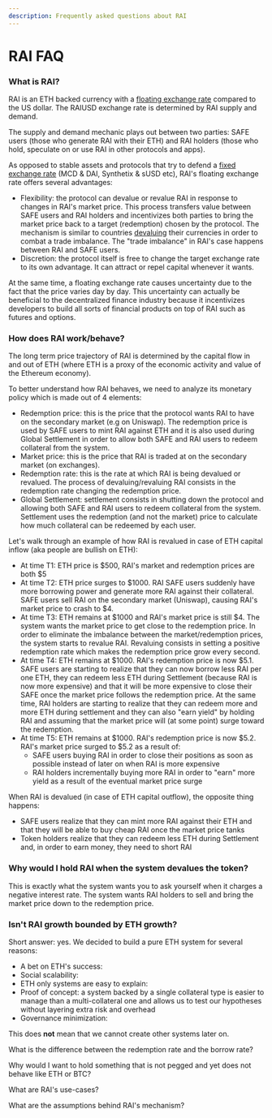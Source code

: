 ```yaml
---
description: Frequently asked questions about RAI
---
```


# RAI FAQ

### What is RAI?

RAI is an ETH backed currency with a [floating exchange rate](https://www.investopedia.com/terms/f/floatingexchangerate.asp) compared to the US dollar. The RAIUSD exchange rate is determined by RAI supply and demand.

The supply and demand mechanic plays out between two parties: SAFE users \(those who generate RAI with their ETH\) and RAI holders \(those who hold, speculate on or use RAI in other protocols and apps\).

As opposed to stable assets and protocols that try to defend a [fixed exchange rate](https://www.investopedia.com/terms/f/fixedexchangerate.asp) \(MCD & DAI, Synthetix & sUSD etc\), RAI's floating exchange rate offers several advantages:

* Flexibility: the protocol can devalue or revalue RAI in response to changes in RAI's market price. This process transfers value between SAFE users and RAI holders and incentivizes both parties to bring the market price back to a target \(redemption\) chosen by the protocol. The mechanism is similar to countries [devaluing](https://www.investopedia.com/terms/d/devaluation.asp) their currencies in order to combat a trade imbalance. The "trade imbalance" in RAI's case happens between RAI and SAFE users.
* Discretion: the protocol itself is free to change the target exchange rate to its own advantage. It can attract or repel capital whenever it wants.

At the same time, a floating exchange rate causes uncertainty due to the fact that the price varies day by day. This uncertainty can actually be beneficial to the decentralized finance industry because it incentivizes developers to build all sorts of financial products on top of RAI such as futures and options.

### How does RAI work/behave?

The long term price trajectory of RAI is determined by the capital flow in and out of ETH \(where ETH is a proxy of the economic activity and value of the Ethereum economy\).

To better understand how RAI behaves, we need to analyze its monetary policy which is made out of 4 elements:

* Redemption price: this is the price that the protocol wants RAI to have on the secondary market \(e.g on Uniswap\). The redemption price is used by SAFE users to mint RAI against ETH and it is also used during Global Settlement in order to allow both SAFE and RAI users to redeem collateral from the system.
* Market price: this is the price that RAI is traded at on the secondary market \(on exchanges\).
* Redemption rate: this is the rate at which RAI is being devalued or revalued. The process of devaluing/revaluing RAI consists in the redemption rate changing the redemption price.
* Global Settlement: settlement consists in shutting down the protocol and allowing both SAFE and RAI users to redeem collateral from the system. Settlement uses the redemption \(and not the market\) price to calculate how much collateral can be redeemed by each user.

Let's walk through an example of how RAI is revalued in case of ETH capital inflow \(aka people are bullish on ETH\):

* At time T1: ETH price is $500, RAI's market and redemption prices are both $5
* At time T2: ETH price surges to $1000. RAI SAFE users suddenly have more borrowing power and generate more RAI against their collateral. SAFE users sell RAI on the secondary market \(Uniswap\), causing RAI's market price to crash to $4.
* At time T3: ETH remains at $1000 and RAI's market price is still $4. The system wants the market price to get close to the redemption price. In order to eliminate the imbalance between the market/redemption prices, the system starts to revalue RAI. Revaluing consists in setting a positive redemption rate which makes the redemption price grow every second.
* At time T4: ETH remains at $1000. RAI's redemption price is now $5.1. SAFE users are starting to realize that they can now borrow less RAI per one ETH, they can redeem less ETH during Settlement \(because RAI is now more expensive\) and that it will be more expensive to close their SAFE once the market price follows the redemption price. At the same time, RAI holders are starting to realize that they can redeem more and more ETH during settlement and they can also "earn yield" by holding RAI and assuming that the market price will \(at some point\) surge toward the redemption.
* At time T5: ETH remains at $1000. RAI's redemption price is now $5.2. RAI's market price surged to $5.2 as a result of:
  * SAFE users buying RAI in order to close their positions as soon as possible instead of later on when RAI is more expensive
  * RAI holders incrementally buying more RAI in order to "earn" more yield as a result of the eventual market price surge

 When RAI is devalued \(in case of ETH capital outflow\), the opposite thing happens:

* SAFE users realize that they can mint more RAI against their ETH and that they will be able to buy cheap RAI once the market price tanks
* Token holders realize that they can redeem less ETH during Settlement and, in order to earn money, they need to short RAI

### Why would I hold RAI when the system devalues the token?

This is exactly what the system wants you to ask yourself when it charges a negative interest rate. The system wants RAI holders to sell and bring the market price down to the redemption price.

### Isn't RAI growth bounded by ETH growth?

Short answer: yes. We decided to build a pure ETH system for several reasons:

* A bet on ETH's success:
* Social scalability:
* ETH only systems are easy to explain:
* Proof of concept: a system backed by a single collateral type is easier to manage than a multi-collateral one and allows us to test our hypotheses without layering extra risk and overhead
* Governance minimization: 

This does **not** mean that we cannot create other systems later on.

What is the difference between the redemption rate and the borrow rate?

Why would I want to hold something that is not pegged and yet does not behave like ETH or BTC?  
  
What are RAI's use-cases?

What are the assumptions behind RAI's mechanism?


